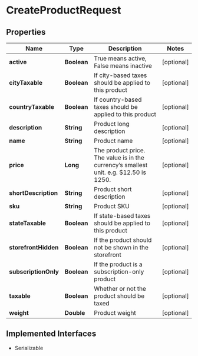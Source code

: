 

# CreateProductRequest


## Properties

| Name | Type | Description | Notes |
|------------ | ------------- | ------------- | -------------|
|**active** | **Boolean** | True means active, False means inactive |  [optional] |
|**cityTaxable** | **Boolean** | If city-based taxes should be applied to this product |  [optional] |
|**countryTaxable** | **Boolean** | If country-based taxes should be applied to this product |  [optional] |
|**description** | **String** | Product long description |  [optional] |
|**name** | **String** | Product name |  [optional] |
|**price** | **Long** | The product price. The value is in the currency’s smallest unit. e.g. $12.50 is 1250. |  [optional] |
|**shortDescription** | **String** | Product short description |  [optional] |
|**sku** | **String** | Product SKU |  [optional] |
|**stateTaxable** | **Boolean** | If state-based taxes should be applied to this product |  [optional] |
|**storefrontHidden** | **Boolean** | If the product should not be shown in the storefront |  [optional] |
|**subscriptionOnly** | **Boolean** | If the product is a subscription-only product |  [optional] |
|**taxable** | **Boolean** | Whether or not the product should be taxed |  [optional] |
|**weight** | **Double** | Product weight |  [optional] |


## Implemented Interfaces

* Serializable

